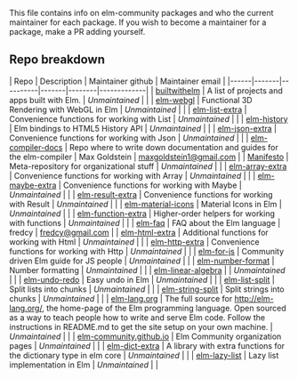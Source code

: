 This file contains info on elm-community packages and who the current maintainer for each package. If you wish to become a maintainer for a package, make a PR adding yourself.


## Repo breakdown
| Repo | Description | Maintainer github | Maintainer email |
|------|-------|----------|-------|--------|-------------|
| [builtwithelm](http://github.com/elm-community/builtwithelm) | A list of projects and apps built with Elm. | *Unmaintained* |  |
| [elm-webgl](http://github.com/elm-community/elm-webgl) | Functional 3D Rendering with WebGL in Elm | *Unmaintained* |  |
| [elm-list-extra](http://github.com/elm-community/elm-list-extra) | Convenience functions for working with List | *Unmaintained* |  |
| [elm-history](http://github.com/elm-community/elm-history) | Elm bindings to HTML5 History API | *Unmaintained* |  |
| [elm-json-extra](http://github.com/elm-community/elm-json-extra) | Convenience functions for working with Json | *Unmaintained* |  |
| [elm-compiler-docs](http://github.com/elm-community/elm-compiler-docs) | Repo where to write down documentation and guides for the elm-compiler | Max Goldstein | maxgoldstein1@gmail.com |
| [Manifesto](http://github.com/elm-community/Manifesto) | Meta-repository for organizational stuff | *Unmaintained* |  |
| [elm-array-extra](http://github.com/elm-community/elm-array-extra) | Convenience functions for working with Array | *Unmaintained* |  |
| [elm-maybe-extra](http://github.com/elm-community/elm-maybe-extra) | Convenience functions for working with Maybe | *Unmaintained* |  |
| [elm-result-extra](http://github.com/elm-community/elm-result-extra) | Convenience functions for working with Result | *Unmaintained* |  |
| [elm-material-icons](http://github.com/elm-community/elm-material-icons) | Material Icons in Elm | *Unmaintained* |  |
| [elm-function-extra](http://github.com/elm-community/elm-function-extra) | Higher-order helpers for working with functions | *Unmaintained* |  |
| [elm-faq](http://github.com/elm-community/elm-faq) | FAQ about the Elm language | fredcy | fredcy@gmail.com  |
| [elm-html-extra](http://github.com/elm-community/elm-html-extra) | Additional functions for working with Html | *Unmaintained* |  |
| [elm-http-extra](http://github.com/elm-community/elm-http-extra) | Convenience functions for working with Http | *Unmaintained* |  |
| [elm-for-js](http://github.com/elm-community/elm-for-js) | Community driven Elm guide for JS people | *Unmaintained* |  |
| [elm-number-format](http://github.com/elm-community/elm-number-format) | Number formatting | *Unmaintained* |  |
| [elm-linear-algebra](http://github.com/elm-community/elm-linear-algebra) |  | *Unmaintained* |  |
| [elm-undo-redo](http://github.com/elm-community/elm-undo-redo) | Easy undo in Elm | *Unmaintained* |  |
| [elm-list-split](http://github.com/elm-community/elm-list-split) | Split lists into chunks | *Unmaintained* |  |
| [elm-string-split](http://github.com/elm-community/elm-string-split) | Split strings into chunks | *Unmaintained* |  |
| [elm-lang.org](http://github.com/elm-community/elm-lang.org) | The full source for http://elm-lang.org/, the home-page of the Elm programming language. Open sourced as a way to teach people how to write and serve Elm code. Follow the instructions in README.md to get the site setup on your own machine. | *Unmaintained* |  |
| [elm-community.github.io](http://github.com/elm-community/elm-community.github.io) | Elm Community organization pages | *Unmaintained* |  |
| [elm-dict-extra](http://github.com/elm-community/elm-dict-extra) | A library with extra functions for the dictionary type in elm core | *Unmaintained* |  |
| [elm-lazy-list](http://github.com/elm-community/elm-lazy-list) | Lazy list implementation in Elm | *Unmaintained* |  |

